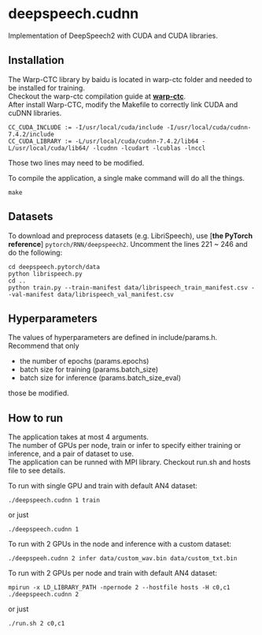 # deepspeech.cudnn
Implementation of DeepSpeech2 with CUDA and CUDA libraries.

## Installation
The Warp-CTC library by baidu is located in warp-ctc folder and needed to be installed for training.  
Checkout the warp-ctc compilation guide at [**warp-ctc**](https://github.com/baidu-research/warp-ctc).  
After install Warp-CTC, modify the Makefile to correctly link CUDA and cuDNN libraries.  
```
CC_CUDA_INCLUDE := -I/usr/local/cuda/include -I/usr/local/cuda/cudnn-7.4.2/include
CC_CUDA_LIBRARY := -L/usr/local/cuda/cudnn-7.4.2/lib64 -L/usr/local/cuda/lib64/ -lcudnn -lcudart -lcublas -lnccl
```
Those two lines may need to be modified.

To compile the application, a single make command will do all the things.
```
make
```

## Datasets

To download and preprocess datasets (e.g. LibriSpeech), use [**the PyTorch reference**] `pytorch/RNN/deepspeech2`.
Uncomment the lines 221 ~ 246 and do the following:
```
cd deepspeech.pytorch/data
python librispeech.py
cd ..
python train.py --train-manifest data/librispeech_train_manifest.csv --val-manifest data/librispeech_val_manifest.csv
```

## Hyperparameters
The values of hyperparameters are defined in include/params.h.  
Recommend that only
+ the number of epochs (params.epochs)
+ batch size for training (params.batch_size)
+ batch size for inference (params.batch_size_eval)  

those be modified.

## How to run
The application takes at most 4 arguments.  
The number of GPUs per node, train or infer to specify either training or inference, and a pair of dataset to use.  
The application can be runned with MPI library. Checkout run.sh and hosts file to see details.  
  
To run with single GPU and train with default AN4 dataset:
```
./deepspeech.cudnn 1 train
```
or just
```
./deepspeech.cudnn 1
```

To run with 2 GPUs in the node and inference with a custom dataset:
```
./deepspeeh.cudnn 2 infer data/custom_wav.bin data/custom_txt.bin
```

To run with 2 GPUs per node and train with default AN4 dataset:
```
mpirun -x LD_LIBRARY_PATH -npernode 2 --hostfile hosts -H c0,c1 ./deepspeech.cudnn 2
```
or just
```
./run.sh 2 c0,c1
```
